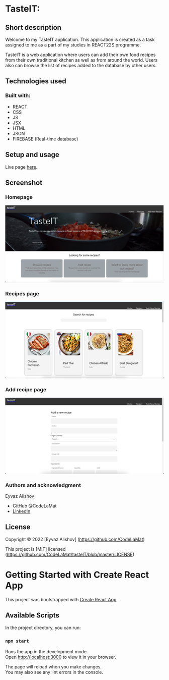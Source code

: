 # TasteIT:

## Short description

Welcome to my TasteIT application. This application is created as a task assigned to me as a part of my studies in REACT22S programme.

TasteIT is a web application where users can add their own food recipes from their own traditional kitchen as well as from around the world. Users also can browse the list of recipes added to the database by other users.

## Technologies used

### Built with:

- REACT
- CSS
- JS
- JSX
- HTML
- JSON
- FIREBASE (Real-time database)

## Setup and usage

Live page [here](https://codelamat.github.io/tasteIT/).

## Screenshot

### Homepage

![ScreenShot](./src/assets/ScreenShots/1.png)

### Recipes page

![ScreenShot](./src/assets/ScreenShots/2.png)

### Add recipe page

![ScreenShot](./src/assets/ScreenShots/3.png)

### Authors and acknowledgment

Eyvaz Alishov

- GitHub @CodeLaMat
- [LinkedIn](https://www.linkedin.com/in/eyvaz-alishov-54361054/)

## License

Copyright © 2022 [Eyvaz Alishov] (https://github.com/CodeLaMat)

This project is [MIT] licensed (https://github.com/CodeLaMat/tasteIT/blob/master/LICENSE)

# Getting Started with Create React App

This project was bootstrapped with [Create React App](https://github.com/facebook/create-react-app).

## Available Scripts

In the project directory, you can run:

### `npm start`

Runs the app in the development mode.\
Open [http://localhost:3000](http://localhost:3000) to view it in your browser.

The page will reload when you make changes.\
You may also see any lint errors in the console.
